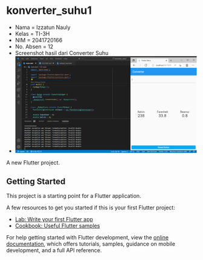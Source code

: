 # konverter_suhu1
* Nama = Izzatun Nauly
* Kelas = TI-3H
* NIM = 2041720166
* No. Absen = 12
* Screenshot hasil dari Converter Suhu
* <img src="./images/outputsuhu.PNG">
A new Flutter project.

## Getting Started

This project is a starting point for a Flutter application.

A few resources to get you started if this is your first Flutter project:

- [Lab: Write your first Flutter app](https://docs.flutter.dev/get-started/codelab)
- [Cookbook: Useful Flutter samples](https://docs.flutter.dev/cookbook)

For help getting started with Flutter development, view the
[online documentation](https://docs.flutter.dev/), which offers tutorials,
samples, guidance on mobile development, and a full API reference.
